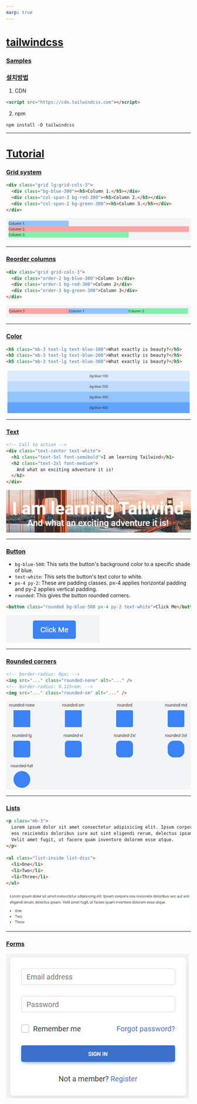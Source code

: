 ```yaml
---
marp: true
---
```

# [tailwindcss](https://tailwindcss.com/)
### [Samples](https://www.tailwindtoolbox.com/starter-templates)
### [설치방법](https://tailwindcss.com/docs/installation) 
1. CDN  
```html
<script src="https://cdn.tailwindcss.com"></script>
```
2. npm 
```shell
npm install -D tailwindcss
```
---
# [Tutorial](https://tw-elements.com/learn/te-foundations/tailwind-css/about/)
### [Grid system](https://tw-elements.com/learn/te-foundations/tailwind-css/advanced-grid/) 
```html
<div class="grid lg:grid-cols-3">
  <div class="bg-blue-300"><h5>Column 1.</h5></div>
  <div class="col-span-3 bg-red-300"><h5>Column 2.</h5></div>
  <div class="col-span-2 bg-green-300"><h5>Column 3.</h5></div>
</div>
```
![Alt text](./img/image-7.png)

---
### [Reorder columns](https://tw-elements.com/learn/te-foundations/tailwind-css/reorder-columns/)
```html
<div class="grid grid-cols-3">
  <div class="order-2 bg-blue-300">Column 1</div>
  <div class="order-1 bg-red-300">Column 2</div>
  <div class="order-3 bg-green-300">Column 3</div>
</div>
```
![Alt text](./img/image-8.png)

---
### [Color](https://tw-elements.com/learn/te-foundations/tailwind-css/colors/)
```html
<h5 class="mb-3 text-lg text-blue-100">What exactly is beauty?</h5>
<h5 class="mb-3 text-lg text-blue-200">What exactly is beauty?</h5>
<h5 class="mb-3 text-lg text-blue-300">What exactly is beauty?</h5>
```
![Alt text](./img/image-2.png)

---
### [Text](https://tw-elements.com/learn/te-foundations/tailwind-css/text/)
```html
<!-- Call to action -->
<div class="text-center text-white">
  <h1 class="text-5xl font-semibold">I am learning Tailwind</h1>
  <h2 class="text-2xl font-medium">
    And what an exciting adventure it is!
  </h2>
</div>
```
![Alt text](./img/image-3.png)

---
### [Button](https://tw-elements.com/learn/te-foundations/tailwind-css/buttons/)
- `bg-blue-500`: This sets the button's background color to a specific shade of blue.
- `text-white`: This sets the button's text color to white.
- `px-4 py-2`: These are padding classes. px-4 applies horizontal padding and py-2 applies vertical padding.
- `rounded`: This gives the button rounded corners.

```html
<button class="rounded bg-blue-500 px-4 py-2 text-white">Click Me</button>
```
![Alt text](./img/image-4.png)

---
### [Rounded corners](https://tw-elements.com/learn/te-foundations/tailwind-css/rounded-corners/)
```html
<!-- border-radius: 0px; -->
<img src="..." class="rounded-none" alt="..." />
<!-- border-radius: 0.125rem; -->
<img src="..." class="rounded-sm" alt="..." />
```
![Alt text](./img/image-5.png)

---
### [Lists](https://tw-elements.com/learn/te-foundations/tailwind-css/lists/)
```html
<p class="mb-3">
  Lorem ipsum dolor sit amet consectetur adipisicing elit. Ipsum corporis
  eos reiciendis doloribus iure aut sint eligendi rerum, delectus ipsam.
  Velit amet fugit, ut facere quam inventore dolorem esse atque.
</p>

<ul class="list-inside list-disc">
  <li>One</li>
  <li>Two</li>
  <li>Three</li>
</ul>
```
![Alt text](./img/image-6.png)

---
### [Forms](https://tw-elements.com/learn/te-foundations/tailwind-css/forms/)
![Alt text](./img/image-9.png)



